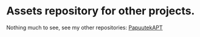 # Assets repository for other projects.
Nothing much to see, see my other repositories:
[PapuutekAPT](https://github.com/PapuutekAPT?tab=repositories)